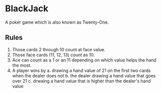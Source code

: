 # BlackJack

A poker game which is also known as Twenty-One.

## Rules
1. Those cards 2 through 10 count at face value.
2. Those face cards (11, 12, 13) count as 10.
3. Ace can count as a 1 or an 11 depending on which value helps the hand the most.
4. A player wins by
    a. drawing a hand value of 21 on the first two cards when the dealer does not
    b. the dealer drawing a hand value that goes over 21
    c. drwaing a hand value that is higher than the dealer's hand value
